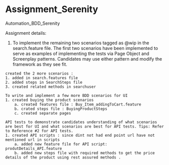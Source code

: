 # Assignment_Serenity
Automation_BDD_Serenity


Assignment details:
   1.  To implement the remaining two scenarios tagged as @wip in the search.feature file. The first two scenarios have been implemented to serve as examples of implementing the tests via Page Object and Screenplay patterns. Candidates may use either pattern and modify the framework as they see fit.
   
    created the 2 more scenarios :
	1. added in search.features file
	2. added steps in SearchSteps file
	3. created related methods in searchuser
	
    To write and implement a few more BDD scenarios for UI 
	1. created buying the product scenarios
		a. created features file : Buy_Item_addingToCart.feature
		b. crated steps file : BuyingProductSteps
		c. created separate pages 
	
	API tests to demonstrate candidates understanding of what scenarios are best for UI and what scenarios are best for API tests. Tips: Refer to Reference #2 for API tests.
	1. created API scripts : since dint not had end point url have not mentioned url in scripts
		a. added new feature file for API script: produtDetails_API.feature
		b. added new steps file with required methods to get the price details of the product using rest assured methods .
